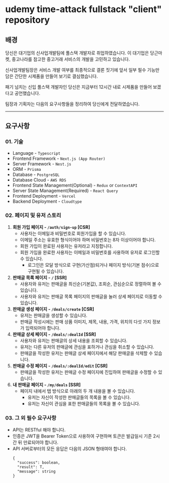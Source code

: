 # udemy time-attack fullstack "client" repository

## 배경

당신은 대기업의 신사업개발팀에 풀스택 개발자로 취업하였습니다. 이 대기업은 당근마켓, 중고나라를 참고한 중고거래 서비스의 개발을 고민하고 있습니다.

신사업개발팀장은 서비스 개발 여부를 최종적으로 결론 짓기에 앞서 일부 필수 기능만 담은 간단한 시제품을 만들어 보기로 결심했습니다.

패기 넘치는 신입 풀스택 개발자인 당신은 지금부터 12시간 내로 시제품을 만들어 보겠다고 공언했습니다.

팀장과 기획자는 다음의 요구사항들을 정리하여 당신에게 전달하였습니다.

---

## 요구사항

### 01. 기술

- Language - `Typescript`
- Frontend Framework - `Next.js (App Router)`
- Server Framework - `Nest.js`
- ORM - `Prisma`
- Database - `PostgreSQL`
- Database Cloud - `AWS RDS`
- Frontend State Management(Optional) - `Redux` or `ContextAPI`
- Server State Management(Required) - `React Query`
- Frontend Deployment - `Vercel`
- Backend Deployment - `Cloudtype`

### 02. 페이지 및 유저 스토리

1. **회원 가입 페이지 - `/auth/sign-up` [CSR]**
   - 사용자는 이메일과 비밀번호로 회원가입을 할 수 있습니다.
   - 이메일 주소는 유효한 형식이어야 하며 비밀번호는 8자 이상이어야 합니다.
   - 회원 가입이 완료된 사용자는 유저라고 지칭합니다.
   - 회원 가입을 완료한 사용자는 이메일과 비밀번호를 사용하여 유저로 로그인할 수 있습니다.
     - 로그인은 모달 방식으로 구현(가산점)되거나 페이지 방식(기본 점수)으로 구현될 수 있습니다.
2. **판매글 목록 페이지 - `/` [SSR]**
   - 사용자와 유저는 판매글을 최신순(기본값), 조회순, 관심순으로 정렬하여 볼 수 있습니다.
   - 사용자와 유저는 판매글 목록 페이지의 판매글을 눌러 상세 페이지로 이동할 수 있습니다.
3. **판매글 생성 페이지 - `/deals/create` [CSR]**
   - 유저는 판매글을 생성할 수 있습니다.
   - 판매글 작성시에는 판매 상품 이미지, 제목, 내용, 가격, 위치의 다섯 가지 정보가 입력되어야 합니다.
4. **판매글 상세 페이지 - `/deals/:dealId` [SSR]**
   - 사용자와 유저는 판매글의 상세 내용을 조회할 수 있습니다.
   - 유저는 다른 유저의 판매글에 관심을 표하거나 관심을 취소할 수 있습니다.
   - 판매글을 작성한 유저는 판매글 상세 페이지에서 해당 판매글을 삭제할 수 있습니다.
5. **판매글 수정 페이지 - `/deals/:dealId/edit` [CSR]**
   - 판매글을 작성한 유저는 판매글 수정 페이지에 진입하여 판매글을 수정할 수 있습니다.
6. **내 판매글 페이지 - `/my/deals` [SSR]**
   - 페이지 내에서 탭 방식으로 아래의 두 개 내용을 볼 수 있습니다.
     - 유저는 자신이 작성한 판매글들의 목록을 볼 수 있습니다.
     - 유저는 자신이 관심을 표한 판매글들의 목록을 볼 수 있습니다.

### 03. 그 외 필수 요구사항

- API는 RESTful 해야 합니다.
- 인증은 JWT을 Bearer Token으로 사용하여 구현하며 토큰은 발급일시 기준 2시간 뒤 만료되어야 합니다.
- API 서버로부터의 모든 응답은 다음의 JSON 형태여야 합니다.
  ```tsx
  {
  	"success": boolean,
  	"result": T,
  	"message": string
  }
  ```
